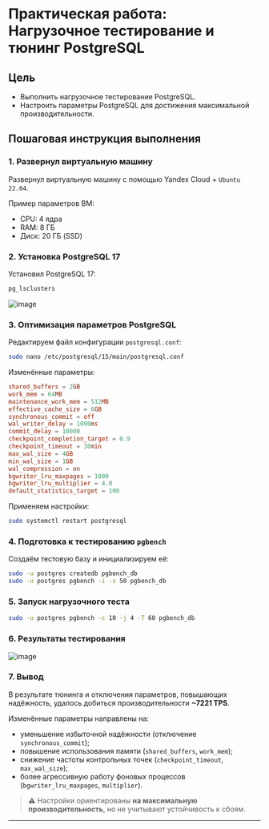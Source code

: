 # Практическая работа: Нагрузочное тестирование и тюнинг PostgreSQL

## Цель

- Выполнить нагрузочное тестирование PostgreSQL.
- Настроить параметры PostgreSQL для достижения максимальной производительности.

## Пошаговая инструкция выполнения

### 1. Развернул виртуальную машину

Развернул виртуальную машину с помощью Yandex Cloud + `Ubuntu 22.04`.

Пример параметров ВМ:
- CPU: 4 ядра
- RAM: 8 ГБ
- Диск: 20 ГБ (SSD)

### 2. Установка PostgreSQL 17

Установил PostgreSQL 17:

```bash
pg_lsclusters
```
![image](https://github.com/user-attachments/assets/7b2e89ec-910b-4626-9e4f-36e92aeeeb3a)


### 3. Оптимизация параметров PostgreSQL

Редактируем файл конфигурации `postgresql.conf`:

```bash
sudo nano /etc/postgresql/15/main/postgresql.conf
```

Изменённые параметры:

```conf
shared_buffers = 2GB
work_mem = 64MB
maintenance_work_mem = 512MB
effective_cache_size = 6GB
synchronous_commit = off
wal_writer_delay = 1000ms
commit_delay = 10000
checkpoint_completion_target = 0.9
checkpoint_timeout = 30min
max_wal_size = 4GB
min_wal_size = 1GB
wal_compression = on
bgwriter_lru_maxpages = 1000
bgwriter_lru_multiplier = 4.0
default_statistics_target = 100
```

Применяем настройки:

```bash
sudo systemctl restart postgresql
```

### 4. Подготовка к тестированию `pgbench`

Создаём тестовую базу и инициализируем её:

```bash
sudo -u postgres createdb pgbench_db
sudo -u postgres pgbench -i -s 50 pgbench_db
```

### 5. Запуск нагрузочного теста

```bash
sudo -u postgres pgbench -c 10 -j 4 -T 60 pgbench_db
```

### 6. Результаты тестирования

![image](https://github.com/user-attachments/assets/b1578de7-4d96-4ba9-bff4-879eb0363b69)





### 7. Вывод

В результате тюнинга и отключения параметров, повышающих надёжность, удалось добиться производительности **~7221 TPS**.

Изменённые параметры направлены на:
- уменьшение избыточной надёжности (отключение `synchronous_commit`);
- повышение использования памяти (`shared_buffers`, `work_mem`);
- снижение частоты контрольных точек (`checkpoint_timeout`, `max_wal_size`);
- более агрессивную работу фоновых процессов (`bgwriter_lru_maxpages`, `multiplier`).

> ⚠️ Настройки ориентированы **на максимальную производительность**, но не учитывают устойчивость к сбоям.

---


